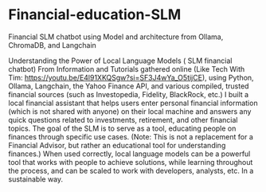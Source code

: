 # Financial-education-SLM
Financial SLM chatbot using Model and architecture from Ollama, ChromaDB, and Langchain


Understanding the Power of Local Language Models ( SLM financial chatbot)
From Information and Tutorials gathered online (Like Tech With Tim: https://youtu.be/E4l91XKQSgw?si=SF3J4wYa_O5tijCE), using Python, Ollama, Langchain, the Yahoo Finance API, and various compiled, trusted financial sources (such as Investopedia, Fidelity, BlackRock, etc.) I built a local financial assistant that helps users enter personal financial information (which is not shared with anyone) on their local machine and answers any quick questions related to investments, retirement, and other financial topics. The goal of the SLM is to serve as a tool, educating people on finances through specific use cases. (Note: This is not a replacement for a Financial Advisor, but rather an educational tool for understanding finances.) When used correctly, local language models can be a powerful tool that works with people to achieve solutions, while learning throughout the process, and can be scaled to work with developers, analysts, etc. In a sustainable way.

